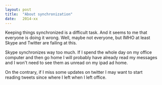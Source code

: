```yaml
---
layout: post
title:  "About synchronization"
date:   2014-xx
---
```


Keeping things synchronized is a difficult task. And it seems to me that
everyone is doing it wrong. Well, maybe not everyone, but IMHO at least Skype
and Twitter are failing at this.

Skype synchronizes way too much. If I spend the whole day on my office computer
and then go home I will probably have already read my messages and I won't need
to see them as unread on my ipad ad home.

On the contrary, if I miss some updates on twitter I may want to start reading
tweets since where I left when I left office.
